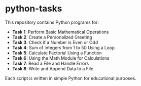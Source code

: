 # python-tasks

This repository contains Python programs for:

- **Task 1**: Perform Basic Mathematical Operations
- **Task 2**: Create a Personalized Greeting
- **Task 3**: Check if a Number is Even or Odd
- **Task 4**: Sum of Integers from 1 to 50 Using a Loop
- **Task 5**: Calculate Factorial Using a Function 
- **Task 6**: Using the Math Module for Calculations
- **Task 7**: Read a File and Handle Errors 
- **Task 8**:  Write and Append Data to a File

Each script is written in simple Python for educational purposes.

